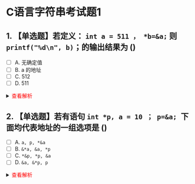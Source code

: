 # C语言字符串考试题1

## 1. 【单选题】若定义： `int a = 511 ， *b=&a;` 则 `printf("%d\n", b)`；的输出结果为 ()

- [ ] A. 无确定值
- [ ] B. a 的地址
- [ ] C. 512
- [ ] D. 511

<details>
<summary><font color=red>查看解析</font></summary>

选择 **B**

指针变量b指向a的地址，而输出时输出的为b的值，即a的地址。
</details>

## 2. 【单选题】若有语句 `int *p, a = 10 ； p=&a; `下面均代表地址的一组选项是 ()

- [ ] A. `a, p, *&a`
- [ ] B. `&*a, &a, *p`
- [ ] C. `*&p, *p, &a`
- [ ] D. `&a, &*p, p`

<details>
<summary><font color=red>查看解析</font></summary>

选择 **D**

1. 选项A：`a`是一个整型变量，不是地址；`p`是一个指针变量，它的值是一个地址；`*&a`是取变量`a`的地址后再解引用，得到的还是`a`，不是地址。
2. 选项B：`&*a是`错误的，因为`a`不是一个指针，不能被解引用；`&a`是取变量`a`的地址，是一个地址；`*p`是解引用指针`p`，得到的是`p`指向的值，不是地址。
3. 选项C：`*&p`是取指针`p`的地址后再解引用，得到的还是`p`，是一个地址；`*p`是解引用指针`p`，得到的是`p`指向的值，不是地址；`&a`是取变量`a`的地址，是一个地址。
4. 选项D：`&a`是取变量`a`的地址，是一个地址；`&*p`是解引用指针`p`后再取地址，得到的还是`p`指向的地址，是一个地址；`p`是一个指针变量，它的值是一个地址。
</details>
